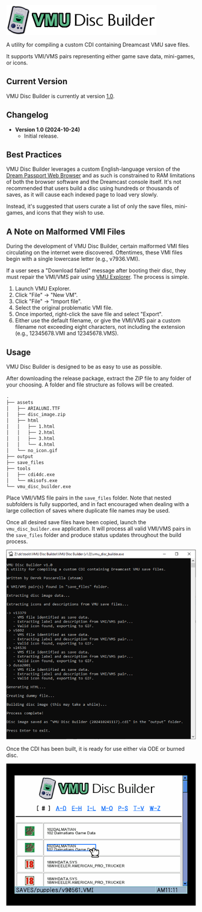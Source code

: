 <img src="https://github.com/DerekPascarella/VMU-Disc-Builder/blob/main/logo.png?raw=true">

A utility for compiling a custom CDI containing Dreamcast VMU save files.

It supports VMI/VMS pairs representing either game save data, mini-games, or icons.

## Current Version
VMU Disc Builder is currently at version [1.0](https://github.com/DerekPascarella/VMU-Disc-Builder/releases/download/1.0/VMU.Disc.Builder.v1.0.zip).

## Changelog
- **Version 1.0 (2024-10-24)**
    - Initial release.
 
## Best Practices
VMU Disc Builder leverages a custom English-language version of the <a href="https://www.dreamcast-talk.com/forum/viewtopic.php?f=52&t=14611#p151960">Dream Passport Web Browser</a> and as such is constrained to RAM limitations of both the browser software and the Dreamcast console itself. It's not recommended that users build a disc using hundreds or thousands of saves, as it will cause each indexed page to load very slowly.

Instead, it's suggested that users curate a list of only the save files, mini-games, and icons that they wish to use.

## A Note on Malformed VMI Files
During the development of VMU Disc Builder, certain malformed VMI files circulating on the internet were discovered. Oftentimes, these VMI files begin with a single lowercase letter (e.g., v7936.VMI).

If a user sees a "Download failed" message after booting their disc, they must repair the VMI/VMS pair using <a href="https://segaretro.org/VMU_Explorer">VMU Explorer</a>. The process is simple.

1. Launch VMU Explorer.
2. Click "File" -> "New VM".
3. Click "File" -> "Import file".
4. Select the original problematic VMI file.
5. Once imported, right-click the save file and select "Export".
6. Either use the default filename, or give the VMI/VMS pair a custom filename not exceeding eight characters, not including the extension (e.g., 12345678.VMI and 12345678.VMS).
 
## Usage
VMU Disc Builder is designed to be as easy to use as possible.

After downloading the release package, extract the ZIP file to any folder of your choosing. A folder and file structure as follows will be created.

```
.
├── assets
│   ├── ARIALUNI.TTF
│   ├── disc_image.zip
│   ├── html
│   │   ├── 1.html
│   │   ├── 2.html
│   │   ├── 3.html
│   │   └── 4.html
│   └── no_icon.gif
├── output
├── save_files
├── tools
│   ├── cdi4dc.exe
│   └── mkisofs.exe
└── vmu_disc_builder.exe
```

Place VMI/VMS file pairs in the `save_files` folder. Note that nested subfolders is fully supported, and in fact encouraged when dealing with a large collection of saves where duplicate file names may be used.

Once all desired save files have been copied, launch the `vmu_disc_builder.exe` application. It will process all valid VMI/VMS pairs in the `save_files` folder and produce status updates throughout the build process.

<img src="https://github.com/DerekPascarella/VMU-Disc-Builder/blob/main/screenshot_1.png?raw=true">

Once the CDI has been built, it is ready for use either via ODE or burned disc.

<img src="https://github.com/DerekPascarella/VMU-Disc-Builder/blob/main/screenshot_2.png?raw=true">
